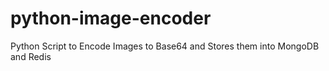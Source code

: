 # python-image-encoder
Python Script to Encode Images to Base64 and Stores them into MongoDB and Redis
